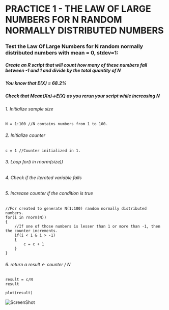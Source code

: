 # PRACTICE 1 - THE LAW OF LARGE NUMBERS FOR N RANDOM NORMALLY DISTRIBUTED NUMBERS


### Test the Law Of Large Numbers for N random normally distributed numbers with mean = 0, stdev=1:


##### Create an R script that will count how many of these numbers fall between -1 and 1 and divide by the total quantity of N
##### You know that E(X) = 68.2%
##### Check that Mean(Xn)->E(X) as you rerun your script while increasing N


###### 1. Initialize sample size

	N = 1:100 //N contains numbers from 1 to 100.


###### 2. Initialize counter

	c = 1 //Counter initialized in 1.


###### 3. Loop for(i in rnorm(size))

###### 4. Check if the iterated variable falls

###### 5. Increase counter if the condition is true

	//For created to generate N(1:100) random normally distributed numbers.
	for(i in rnorm(N))
	{
		//If one of those numbers is lesser than 1 or more than -1, then the counter increments.
		if(i < 1 & i > -1)
		{
			c = c + 1
		}
	}


###### 6. return a result <- counter / N

	result = c/N
	result
	
	plot(result)

![ScreenShot](https://raw.github.com/sebastiansandovalcastro/DataMining/images/unit1/practice1plot.png) 
